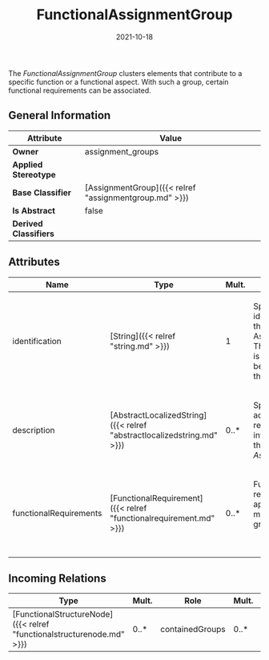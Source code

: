 ﻿---
title: FunctionalAssignmentGroup
toc: false
type: specs
date: "2021-10-18"
draft: false
specification: VEC
version: 1.2.1
documentType: "Recommendation"
elementType: Class
classes:
  - FunctionalAssignmentGroup
menu_name: vec-1.2.1
---
<p> The <i>FunctionalAssignmentGroup </i>clusters elements that contribute to a specific function or a functional aspect. With such a group, certain functional requirements can be associated.      </p>

## General Information

| Attribute               | Value |
|-------------------------|-------|
| **Owner**               | assignment_groups |
| **Applied Stereotype**  |   |
| **Base Classifier**     | [AssignmentGroup]({{< relref "assignmentgroup.md" >}})<br/>  |
| **Is Abstract**         | false |
| **Derived Classifiers** |   |

## Attributes
|  Name  |  Type  |  Mult.  |  Description  |  Owning Classifier  |
|--------|--------|---------|---------------|--------------|
|identification | [String]({{< relref "string.md" >}}) | 1 | <p> Specifies a unique identification of the AssignmentGroup. The identification is guaranteed to be unique within the specification.      </p> | [AssignmentGroup]({{< relref "assignmentgroup.md" >}}) |
|description | [AbstractLocalizedString]({{< relref "abstractlocalizedstring.md" >}}) | 0..* | <p> Specifies additional, human readable information about the <i>AssignmentGroup</i>.      </p> | [AssignmentGroup]({{< relref "assignmentgroup.md" >}}) |
|functionalRequirements | [FunctionalRequirement]({{< relref "functionalrequirement.md" >}}) | 0..* | <p> Functional requirements that apply to the members of this group.      </p>      <p> &#160;      </p> | [FunctionalAssignmentGroup]({{< relref "functionalassignmentgroup.md" >}}) |

##  Incoming Relations
|    Type  |   Mult.  |   Role    |   Mult.   |   Description  |
|----------|----------|-----------|-----------|----------------|
| [FunctionalStructureNode]({{< relref "functionalstructurenode.md" >}}) | 0..* | containedGroups | 0..* |  |
